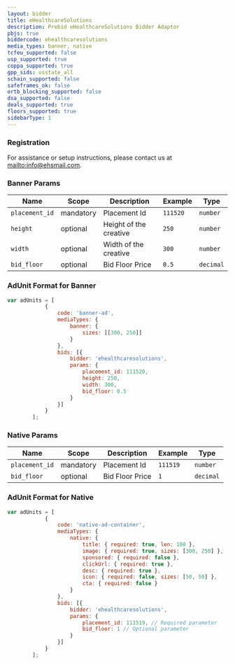 ```yaml
---
layout: bidder
title: eHealthcareSolutions
description: Prebid eHealthcareSolutions Bidder Adaptor
pbjs: true
biddercode: ehealthcaresolutions
media_types: banner, native
tcfeu_supported: false
usp_supported: true
coppa_supported: true
gpp_sids: usstate_all
schain_supported: false
safeframes_ok: false
ortb_blocking_supported: false
dsa_supported: false
deals_supported: true
floors_supported: true
sidebarType: 1
---
```

### Registration

For assistance or setup instructions, please contact us at [mailto:info@ehsmail.com](info@ehsmail.com).

### Banner Params


| Name           | Scope     | Description           | Example        | Type     |
|----------------|-----------|-----------------------|----------------|----------|
| `placement_id` | mandatory | Placement Id          | `111520`       | `number` |
| `height`       | optional  | Height of the creative| `250`          | `number` |
| `width`        | optional  | Width of the creative | `300`          | `number` |
| `bid_floor`    | optional  | Bid Floor Price       | `0.5`          | `decimal`|

### AdUnit Format for Banner

```javascript
var adUnits = [
            {
                code: 'banner-ad',
                mediaTypes: {
                    banner: {
                        sizes: [[300, 250]]
                    }
                },
                bids: [{
                    bidder: 'ehealthcaresolutions',
                    params: {
                        placement_id: 111520,
                        height: 250,
                        width: 300,
                        bid_floor: 0.5
                    }
                }]
            }
        ];
```

### Native Params


| Name           | Scope     | Description           | Example        | Type     |
|----------------|-----------|-----------------------|----------------|----------|
| `placement_id` | mandatory | Placement Id          | `111519`       | `number` |
| `bid_floor`    | optional  | Bid Floor Price       | `1`            | `decimal`|

### AdUnit Format for Native

```javascript
var adUnits = [
            {
                code: 'native-ad-container',
                mediaTypes: {
                    native: {
                        title: { required: true, len: 100 },
                        image: { required: true, sizes: [300, 250] },
                        sponsored: { required: false },
                        clickUrl: { required: true },
                        desc: { required: true },
                        icon: { required: false, sizes: [50, 50] },
                        cta: { required: false }
                    }
                },
                bids: [{
                    bidder: 'ehealthcaresolutions',
                    params: {
                        placement_id: 111519, // Required parameter
                        bid_floor: 1 // Optional parameter
                    }   
                }]
            }
        ];
```
